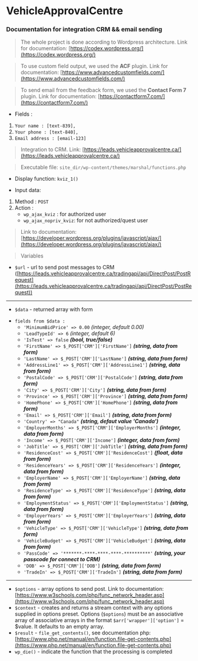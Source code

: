 # VehicleApprovalCentre
### Documentation for integration CRM &amp;&amp; email sending 

> The whole project is done according to Wordpress architecture. Link for documentation: [https://codex.wordpress.org/](https://codex.wordpress.org/)

> To use custom field output, we used the **ACF** plugin. Link for documentation: [https://www.advancedcustomfields.com/](https://www.advancedcustomfields.com/) 

> To send email from the feedback form, we used the **Contact Form 7** plugin. Link for documentation: [https://contactform7.com/](https://contactform7.com/)

* Fields :
1. ```Your name : [text-839],```
2. ```Your phone : [text-840],```
3. ```Email address : [email-123]```

> Integration to CRM. Link: [https://leads.vehicleapprovalcentre.ca/](https://leads.vehicleapprovalcentre.ca/)

> Executable file: ```site_dir/wp-content/themes/marshal/functions.php```

* Display function: ```kviz_1()```

* Input data:
1. Method : ```POST```
2. Action :
    - ```wp_ajax_kviz``` 		: for authorized user
    - ```wp_ajax_nopriv_kviz```: for not authorized/quest user

> Link to documentation: [https://developer.wordpress.org/plugins/javascript/ajax/](https://developer.wordpress.org/plugins/javascript/ajax/)

> Variables 
* ```$url``` - url to send post messages to CRM ([https://leads.vehicleapprovalcentre.ca/tradingapi/api/DirectPost/PostRequest](https://leads.vehicleapprovalcentre.ca/tradingapi/api/DirectPost/PostRequest))
---
* ```$data``` - returned array with form
- ```fields from $data :```
    - ```'MinimumBidPrice' => 0.00``` _(integer, default 0.00)_
    - ```'LeadTypeId' => 6``` _(integer, default 6)_
    - ```'IsTest' => false``` ***(bool, true/false)***
    - ```'FirstName' => $_POST['CRM']['FirstName']``` ***(string, data from form)***
    - ```'LastName' => $_POST['CRM']['LastName']``` ***(string, data from form)***
    - ```'AddressLine1' => $_POST['CRM']['AddressLine1']``` ***(string, data from form)***
    - ```'PostalCode' => $_POST['CRM']['PostalCode']``` ***(string, data from form)***
    - ```'City' => $_POST['CRM']['City']``` ***(string, data from form)***
    - ```'Province' => $_POST['CRM']['Province']``` ***(string, data from form)***
    - ```'HomePhone' => $_POST['CRM']['HomePhone']``` ***(string, data from form)***
    - ```'Email' => $_POST['CRM']['Email']``` ***(string, data from form)***
    - ```'Country' => "Canada"``` ***(string, defaut value 'Canada')***
    - ```'EmployerMonths' => $_POST['CRM']['EmployerMonths']``` ***(integer, data from form)***
    - ```'Income' => $_POST['CRM']['Income']``` ***(integer, data from form)***
    - ```'JobTitle' => $_POST['CRM']['JobTitle']``` ***(string, data from form)***
    - ```'ResidenceCost' => $_POST['CRM']['ResidenceCost']``` ***(float, data from form)***
    - ```'ResidenceYears' => $_POST['CRM']['ResidenceYears']``` ***(integer, data from form)***
    - ```'EmployerName' => $_POST['CRM']['EmployerName']``` ***(string, data from form)***
    - ```'ResidenceType' => $_POST['CRM']['ResidenceType']``` ***(string, data from form)***
    - ```'EmploymentStatus' => $_POST['CRM']['EmploymentStatus']``` ***(string, data from form)***
    - ```'EmployerYears' => $_POST['CRM']['EmployerYears']``` ***(string, data from form)***
    - ```'VehicleType' => $_POST['CRM']['VehicleType']``` ***(string, data from form)***
    - ```'VehicleBudget' => $_POST['CRM']['VehicleBudget']``` ***(string, data from form)***
    - ```'PassCode' => '*******-****-****-****-**********'``` ***(string, your passcode for connect to CRM)***
    - ```'DOB' => $_POST['CRM']['DOB']``` ***(string, data from form)***
    - ```'TradeIn' => $_POST['CRM']['TradeIn']``` ***(string, data from form)***
---
* ```$options``` - array options to send post. Link to documentation: [https://www.w3schools.com/php/func_network_header.asp](https://www.w3schools.com/php/func_network_header.asp)
* ```$context``` - creates and returns a stream context with any options supplied in options preset. Options (```$options```) must be an associative array of associative arrays in 			   the format ```$arr['wrapper']['option']``` = $value. It defaults to an empty array.
* ```$result``` - ```file_get_contents()```, see documentation php: [https://www.php.net/manual/en/function.file-get-contents.php](https://www.php.net/manual/en/function.file-get-contents.php)
* ```wp_die()``` - indicate the function that the processing is completed